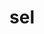 ---
category: 3-letters
denotation: null
name: sel
reference_link: https://www.etymonline.com/word/sel
root_language: null
root_name: null
title: sel
type: free
word_sums:
- respelling: sel
  sum: 'Sel + '
---